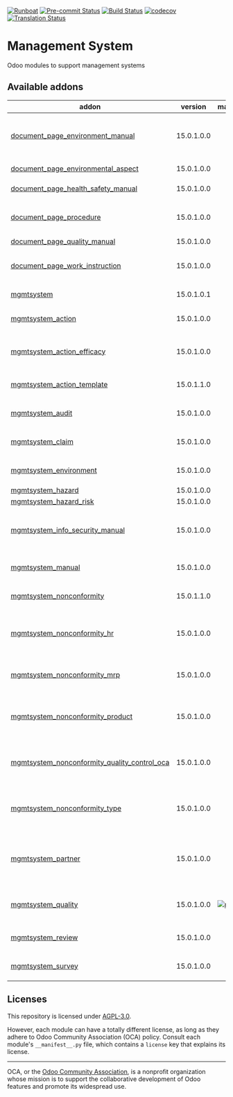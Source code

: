 
[![Runboat](https://img.shields.io/badge/runboat-Try%20me-875A7B.png)](https://runboat.odoo-community.org/builds?repo=OCA/management-system&target_branch=15.0)
[![Pre-commit Status](https://github.com/OCA/management-system/actions/workflows/pre-commit.yml/badge.svg?branch=15.0)](https://github.com/OCA/management-system/actions/workflows/pre-commit.yml?query=branch%3A15.0)
[![Build Status](https://github.com/OCA/management-system/actions/workflows/test.yml/badge.svg?branch=15.0)](https://github.com/OCA/management-system/actions/workflows/test.yml?query=branch%3A15.0)
[![codecov](https://codecov.io/gh/OCA/management-system/branch/15.0/graph/badge.svg)](https://codecov.io/gh/OCA/management-system)
[![Translation Status](https://translation.odoo-community.org/widgets/management-system-15-0/-/svg-badge.svg)](https://translation.odoo-community.org/engage/management-system-15-0/?utm_source=widget)

<!-- /!\ do not modify above this line -->

# Management System

Odoo modules to support management systems

<!-- /!\ do not modify below this line -->

<!-- prettier-ignore-start -->

[//]: # (addons)

Available addons
----------------
addon | version | maintainers | summary
--- | --- | --- | ---
[document_page_environment_manual](document_page_environment_manual/) | 15.0.1.0.0 |  | Document Management - Wiki - Environment Manual
[document_page_environmental_aspect](document_page_environmental_aspect/) | 15.0.1.0.0 |  | Environmental Aspects
[document_page_health_safety_manual](document_page_health_safety_manual/) | 15.0.1.0.0 |  | Health and Safety Manual
[document_page_procedure](document_page_procedure/) | 15.0.1.0.0 |  | Document Management - Wiki - Procedures
[document_page_quality_manual](document_page_quality_manual/) | 15.0.1.0.0 |  | Quality Manual
[document_page_work_instruction](document_page_work_instruction/) | 15.0.1.0.0 |  | Document Management - Wiki - Work Instructions
[mgmtsystem](mgmtsystem/) | 15.0.1.0.1 |  | Management System
[mgmtsystem_action](mgmtsystem_action/) | 15.0.1.0.0 |  | Management System - Action
[mgmtsystem_action_efficacy](mgmtsystem_action_efficacy/) | 15.0.1.0.0 |  | Add information on the application of the Action.
[mgmtsystem_action_template](mgmtsystem_action_template/) | 15.0.1.1.0 |  | Add Template management for Actions.
[mgmtsystem_audit](mgmtsystem_audit/) | 15.0.1.0.0 |  | Management System - Audit
[mgmtsystem_claim](mgmtsystem_claim/) | 15.0.1.0.0 |  | Management System - Claim
[mgmtsystem_environment](mgmtsystem_environment/) | 15.0.1.0.0 |  | Environment Management System
[mgmtsystem_hazard](mgmtsystem_hazard/) | 15.0.1.0.0 |  | Hazard
[mgmtsystem_hazard_risk](mgmtsystem_hazard_risk/) | 15.0.1.0.0 |  | Hazard Risk
[mgmtsystem_info_security_manual](mgmtsystem_info_security_manual/) | 15.0.1.0.0 |  | Information Security Management System Manual
[mgmtsystem_manual](mgmtsystem_manual/) | 15.0.1.0.0 |  | Management System - Manual
[mgmtsystem_nonconformity](mgmtsystem_nonconformity/) | 15.0.1.1.0 |  | Management System - Nonconformity
[mgmtsystem_nonconformity_hr](mgmtsystem_nonconformity_hr/) | 15.0.1.0.0 |  | Bridge module between hr and mgmsystem and
[mgmtsystem_nonconformity_mrp](mgmtsystem_nonconformity_mrp/) | 15.0.1.0.0 |  | Bridge module between mrp and mgmsystem
[mgmtsystem_nonconformity_product](mgmtsystem_nonconformity_product/) | 15.0.1.0.0 |  | Bridge module between Product and Management System.
[mgmtsystem_nonconformity_quality_control_oca](mgmtsystem_nonconformity_quality_control_oca/) | 15.0.1.0.0 |  | Bridge module between Quality Control and Non Conformities
[mgmtsystem_nonconformity_type](mgmtsystem_nonconformity_type/) | 15.0.1.0.0 |  | Add Nonconformity classification for the root context.
[mgmtsystem_partner](mgmtsystem_partner/) | 15.0.1.0.0 |  | Add Management System reference on Partner's Contacts.
[mgmtsystem_quality](mgmtsystem_quality/) | 15.0.1.0.0 | [![max3903](https://github.com/max3903.png?size=30px)](https://github.com/max3903) | Manage your quality management system
[mgmtsystem_review](mgmtsystem_review/) | 15.0.1.0.0 |  | Management System - Review
[mgmtsystem_survey](mgmtsystem_survey/) | 15.0.1.0.0 |  | Management System - Survey

[//]: # (end addons)

<!-- prettier-ignore-end -->

## Licenses

This repository is licensed under [AGPL-3.0](LICENSE).

However, each module can have a totally different license, as long as they adhere to Odoo Community Association (OCA)
policy. Consult each module's `__manifest__.py` file, which contains a `license` key
that explains its license.

----
OCA, or the [Odoo Community Association](http://odoo-community.org/), is a nonprofit
organization whose mission is to support the collaborative development of Odoo features
and promote its widespread use.
